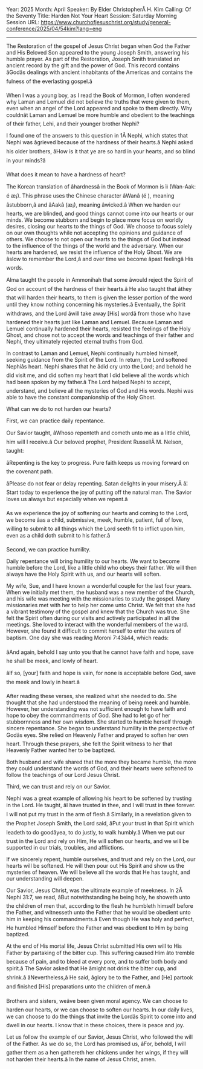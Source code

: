 Year: 2025
Month: April
Speaker: By Elder ChristopherÂ H. Kim
Calling: Of the Seventy
Title: Harden Not Your Heart
Session: Saturday Morning Session
URL: https://www.churchofjesuschrist.org/study/general-conference/2025/04/54kim?lang=eng

---

The Restoration of the gospel of Jesus Christ began when God the Father and His Beloved Son appeared to the young Joseph Smith, answering his humble prayer. As part of the Restoration, Joseph Smith translated an ancient record by the gift and the power of God. This record contains âGodâs dealings with ancient inhabitants of the Americas and contains the fulness of the everlasting gospel.â

When I was a young boy, as I read the Book of Mormon, I often wondered why Laman and Lemuel did not believe the truths that were given to them, even when an angel of the Lord appeared and spoke to them directly. Why couldnât Laman and Lemuel be more humble and obedient to the teachings of their father, Lehi, and their younger brother Nephi?

I found one of the answers to this question in 1Â Nephi, which states that Nephi was âgrieved because of the hardness of their hearts.â Nephi asked his older brothers, âHow is it that ye are so hard in your hearts, and so blind in your minds?â

What does it mean to have a hardness of heart?

The Korean translation of âhardnessâ in the Book of Mormon is ìì (Wan-Aak: é æ¡). This phrase uses the Chinese character âWanâ (é ), meaning âstubborn,â and âAakâ (æ¡), meaning âwicked.â When we harden our hearts, we are blinded, and good things cannot come into our hearts or our minds. We become stubborn and begin to place more focus on worldly desires, closing our hearts to the things of God. We choose to focus solely on our own thoughts while not accepting the opinions and guidance of others. We choose to not open our hearts to the things of God but instead to the influence of the things of the world and the adversary. When our hearts are hardened, we resist the influence of the Holy Ghost. We are âslow to remember the Lord,â and over time we become âpast feelingâ His words.

Alma taught the people in Ammonihah that some âwould reject the Spirit of God on account of the hardness of their hearts.â He also taught that âthey that will harden their hearts, to them is given the lesser portion of the word until they know nothing concerning his mysteries.â Eventually, the Spirit withdraws, and the Lord âwill take away [His] wordâ from those who have hardened their hearts just like Laman and Lemuel. Because Laman and Lemuel continually hardened their hearts, resisted the feelings of the Holy Ghost, and chose not to accept the words and teachings of their father and Nephi, they ultimately rejected eternal truths from God.

In contrast to Laman and Lemuel, Nephi continually humbled himself, seeking guidance from the Spirit of the Lord. In return, the Lord softened Nephiâs heart. Nephi shares that he âdid cry unto the Lord; and behold he did visit me, and did soften my heart that I did believe all the words which had been spoken by my father.â The Lord helped Nephi to accept, understand, and believe all the mysteries of God and His words. Nephi was able to have the constant companionship of the Holy Ghost.

What can we do to not harden our hearts?

First, we can practice daily repentance.

Our Savior taught, âWhoso repenteth and cometh unto me as a little child, him will I receive.â Our beloved prophet, President RussellÂ M. Nelson, taught:

âRepenting is the key to progress. Pure faith keeps us moving forward on the covenant path.

âPlease do not fear or delay repenting. Satan delights in your misery.Â â¦ Start today to experience the joy of putting off the natural man. The Savior loves us always but especially when we repent.â

As we experience the joy of softening our hearts and coming to the Lord, we become âas a child, submissive, meek, humble, patient, full of love, willing to submit to all things which the Lord seeth fit to inflict upon him, even as a child doth submit to his father.â

Second, we can practice humility.

Daily repentance will bring humility to our hearts. We want to become humble before the Lord, like a little child who obeys their father. We will then always have the Holy Spirit with us, and our hearts will soften.

My wife, Sue, and I have known a wonderful couple for the last four years. When we initially met them, the husband was a new member of the Church, and his wife was meeting with the missionaries to study the gospel. Many missionaries met with her to help her come unto Christ. We felt that she had a vibrant testimony of the gospel and knew that the Church was true. She felt the Spirit often during our visits and actively participated in all the meetings. She loved to interact with the wonderful members of the ward. However, she found it difficult to commit herself to enter the waters of baptism. One day she was reading Moroni 7:43â44, which reads:

âAnd again, behold I say unto you that he cannot have faith and hope, save he shall be meek, and lowly of heart.

âIf so, [your] faith and hope is vain, for none is acceptable before God, save the meek and lowly in heart.â

After reading these verses, she realized what she needed to do. She thought that she had understood the meaning of being meek and humble. However, her understanding was not sufficient enough to have faith and hope to obey the commandments of God. She had to let go of her stubbornness and her own wisdom. She started to humble herself through sincere repentance. She began to understand humility in the perspective of Godâs eyes. She relied on Heavenly Father and prayed to soften her own heart. Through these prayers, she felt the Spirit witness to her that Heavenly Father wanted her to be baptized.

Both husband and wife shared that the more they became humble, the more they could understand the words of God, and their hearts were softened to follow the teachings of our Lord Jesus Christ.

Third, we can trust and rely on our Savior.

Nephi was a great example of allowing his heart to be softened by trusting in the Lord. He taught, âI have trusted in thee, and I will trust in thee forever. I will not put my trust in the arm of flesh.â Similarly, in a revelation given to the Prophet Joseph Smith, the Lord said, âPut your trust in that Spirit which leadeth to do goodâyea, to do justly, to walk humbly.â When we put our trust in the Lord and rely on Him, He will soften our hearts, and we will be supported in our trials, troubles, and afflictions.

If we sincerely repent, humble ourselves, and trust and rely on the Lord, our hearts will be softened. He will then pour out His Spirit and show us the mysteries of heaven. We will believe all the words that He has taught, and our understanding will deepen.

Our Savior, Jesus Christ, was the ultimate example of meekness. In 2Â Nephi 31:7, we read, âBut notwithstanding he being holy, he showeth unto the children of men that, according to the flesh he humbleth himself before the Father, and witnesseth unto the Father that he would be obedient unto him in keeping his commandments.â Even though He was holy and perfect, He humbled Himself before the Father and was obedient to Him by being baptized.

At the end of His mortal life, Jesus Christ submitted His own will to His Father by partaking of the bitter cup. This suffering caused Him âto tremble because of pain, and to bleed at every pore, and to suffer both body and spirit.â The Savior asked that He âmight not drink the bitter cup, and shrink.â âNevertheless,â He said, âglory be to the Father, and [He] partook and finished [His] preparations unto the children of men.â

Brothers and sisters, weâve been given moral agency. We can choose to harden our hearts, or we can choose to soften our hearts. In our daily lives, we can choose to do the things that invite the Lordâs Spirit to come into and dwell in our hearts. I know that in these choices, there is peace and joy.

Let us follow the example of our Savior, Jesus Christ, who followed the will of the Father. As we do so, the Lord has promised us, âFor, behold, I will gather them as a hen gathereth her chickens under her wings, if they will not harden their hearts.â In the name of Jesus Christ, amen.